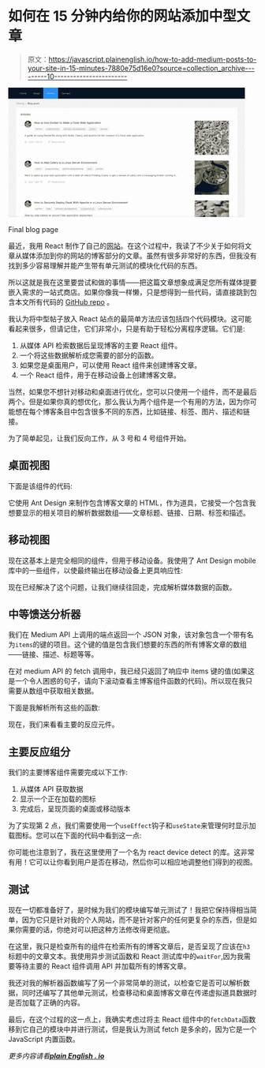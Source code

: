 # 如何在 15 分钟内给你的网站添加中型文章

> 原文：<https://javascript.plainenglish.io/how-to-add-medium-posts-to-your-site-in-15-minutes-7880e75d16e0?source=collection_archive---------10----------------------->

![](img/81be3a86de63f5da54ad43be24fafb5c.png)

Final blog page

最近，我用 React 制作了自己的[网站](https://www.alexanderdarby.com)。在这个过程中，我读了不少关于如何将文章从媒体添加到你的网站的博客部分的文章。虽然有很多非常好的东西，但我没有找到多少容易理解并能产生带有单元测试的模块化代码的东西。

所以这就是我在这里要尝试和做的事情——把这篇文章想象成满足您所有媒体提要嵌入需求的一站式商店。如果你像我一样懒，只是想得到一些代码，请直接跳到包含本文所有代码的 [GitHub repo](https://www.github.com/osintalex/mysite) 。

我认为将中型帖子放入 React 站点的最简单方法应该包括四个代码模块。这可能看起来很多，但请记住，它们非常小，只是有助于轻松分离程序逻辑。它们是:

1.  从媒体 API 检索数据后呈现博客的主要 React 组件。
2.  一个将这些数据解析成您需要的部分的函数。
3.  如果您是桌面用户，可以使用 React 组件来创建博客文章。
4.  一个 React 组件，用于在移动设备上创建博客文章。

当然，如果您不想针对移动和桌面进行优化，您可以只使用一个组件，而不是最后两个。但是如果你真的想优化，那么我认为两个组件是一个有用的方法，因为你可能想在每个博客条目中包含很多不同的东西，比如链接、标签、图片、描述和链接。

为了简单起见，让我们反向工作，从 3 号和 4 号组件开始。

## 桌面视图

下面是该组件的代码:

它使用 Ant Design 来制作包含博客文章的 HTML，作为道具，它接受一个包含我想要显示的相关项目的解析数据数组——文章标题、链接、日期、标签和描述。

## 移动视图

现在这基本上是完全相同的组件，但用于移动设备。我使用了 Ant Design mobile 库中的一些组件，以使最终输出在移动设备上更具响应性:

现在已经解决了这个问题，让我们继续往回走，完成解析媒体数据的函数。

## 中等馈送分析器

我们在 Medium API 上调用的端点返回一个 JSON 对象，该对象包含一个带有名为`items`的键的项目。这个键的值是包含我们想要的东西的所有博客文章的数组——链接、描述、标题等等。

在对 medium API 的 fetch 调用中，我已经只返回了响应中 items 键的值(如果这是一个令人困惑的句子，请向下滚动查看主博客组件函数的代码)。所以现在我只需要从数组中获取相关数据。

下面是我解析所有这些的函数:

现在，我们来看看主要的反应元件。

## 主要反应组分

我们的主要博客组件需要完成以下工作:

1.  从媒体 API 获取数据
2.  显示一个正在加载的图标
3.  完成后，呈现页面的桌面或移动版本

为了实现第 2 点，我们需要使用一个`useEffect`钩子和`useState`来管理何时显示加载图标。您可以在下面的代码中看到这一点:

你可能也注意到了，我在这里使用了一个名为 react device detect 的库。这非常有用！它可以让你看到用户是否在移动，然后你可以相应地调整他们得到的视图。

## 测试

现在一切都准备好了，是时候为我们的模块编写单元测试了！我把它保持得相当简单，因为它只是针对我的个人网站，而不是针对客户的任何更复杂的东西，但是如果你需要的话，你绝对可以把这种方法修改得更彻底。

在这里，我只是检查所有的组件在检索所有的博客文章后，是否呈现了应该在`h3`标题中的文章文本。我使用异步测试函数和 React 测试库中的`waitFor`,因为我需要等待主要的 React 组件调用 API 并加载所有的博客文章。

我还对我的解析器函数编写了另一个非常简单的测试，以检查它是否可以解析数据，同时还编写了其他单元测试，检查移动和桌面博客文章在传递虚拟道具数据时是否加载了正确的内容。

最后，在这个过程的这一点上，我确实考虑过将主 React 组件中的`fetchData`函数移到它自己的模块中并进行测试，但是我认为测试 fetch 是多余的，因为它是一个 JavaScript 内置函数。

*更多内容请看*[***plain English . io***](http://plainenglish.io/)